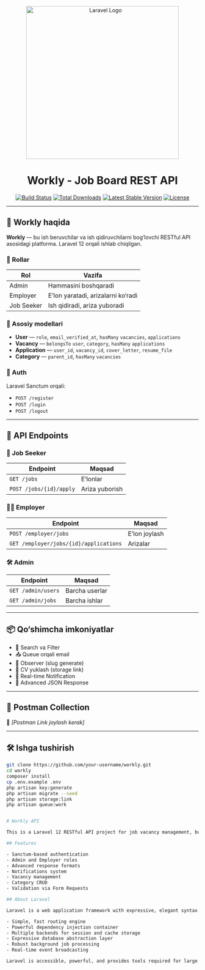  <p align="center">
  <img src="https://raw.githubusercontent.com/laravel/art/master/logo-lockup/5%20SVG/2%20CMYK/1%20Full%20Color/laravel-logolockup-cmyk-red.svg" width="400" alt="Laravel Logo">
</p>

<h1 align="center">Workly - Job Board REST API</h1>

<p align="center">
<a href="https://github.com/laravel/framework/actions"><img src="https://github.com/laravel/framework/workflows/tests/badge.svg" alt="Build Status"></a>
<a href="https://packagist.org/packages/laravel/framework"><img src="https://img.shields.io/packagist/dt/laravel/framework" alt="Total Downloads"></a>
<a href="https://packagist.org/packages/laravel/framework"><img src="https://img.shields.io/packagist/v/laravel/framework" alt="Latest Stable Version"></a>
<a href="https://packagist.org/packages/laravel/framework"><img src="https://img.shields.io/packagist/l/laravel/framework" alt="License"></a>
</p>

---

## 📌 Workly haqida

**Workly** — bu ish beruvchilar va ish qidiruvchilarni bog‘lovchi RESTful API asosidagi platforma. Laravel 12 orqali ishlab chiqilgan.

### 👥 Rollar

| Rol | Vazifa |
|-----|--------|
| Admin | Hammasini boshqaradi |
| Employer | E’lon yaratadi, arizalarni ko‘radi |
| Job Seeker | Ish qidiradi, ariza yuboradi |

### 🧩 Asosiy modellari

- **User** — `role`, `email_verified_at`, `hasMany` `vacancies`, `applications`
- **Vacancy** — `belongsTo` `user`, `category`, `hasMany` `applications`
- **Application** — `user_id`, `vacancy_id`, `cover_letter`, `resume_file`
- **Category** — `parent_id`, `hasMany` `vacancies`

### 🔐 Auth

Laravel Sanctum orqali:
- `POST /register`
- `POST /login`
- `POST /logout`

---

## 🚀 API Endpoints

### 🎯 Job Seeker

| Endpoint | Maqsad |
|----------|--------|
| `GET /jobs` | E’lonlar |
| `POST /jobs/{id}/apply` | Ariza yuborish |

### 🧑‍💼 Employer

| Endpoint | Maqsad |
|----------|--------|
| `POST /employer/jobs` | E’lon joylash |
| `GET /employer/jobs/{id}/applications` | Arizalar |

### 🛠️ Admin

| Endpoint | Maqsad |
|----------|--------|
| `GET /admin/users` | Barcha userlar |
| `GET /admin/jobs` | Barcha ishlar |

---

## 📦 Qo‘shimcha imkoniyatlar

- 🔎 Search va Filter
- 📤 Queue orqali email
- 🧮 Observer (slug generate)
- 📁 CV yuklash (storage link)
- 🔔 Real-time Notification
- 💬 Advanced JSON Response

---

## 📘 Postman Collection

📎 *[Postman Link joylash kerak]*

---

## 🛠 Ishga tushirish

```bash
git clone https://github.com/your-username/workly.git
cd workly
composer install
cp .env.example .env
php artisan key:generate
php artisan migrate --seed
php artisan storage:link
php artisan queue:work


# Workly API

This is a Laravel 12 RESTful API project for job vacancy management, built using Service-Repository architecture with advanced response handling and admin/user authentication.

## Features

- Sanctum-based authentication
- Admin and Employer roles
- Advanced response formats 
- Notifications system
- Vacancy management
- Category CRUD
- Validation via Form Requests

## About Laravel

Laravel is a web application framework with expressive, elegant syntax. We believe development must be an enjoyable and creative experience to be truly fulfilling. Laravel takes the pain out of development by easing common tasks used in many web projects, such as:

- Simple, fast routing engine
- Powerful dependency injection container
- Multiple backends for session and cache storage
- Expressive database abstraction layer
- Robust background job processing
- Real-time event broadcasting

Laravel is accessible, powerful, and provides tools required for large, robust applications.
